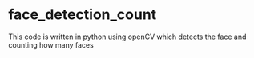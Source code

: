 # face_detection_count
This code is written in python using openCV which detects the face and counting how many faces
